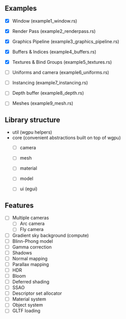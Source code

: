 

## Examples
- [x] Window (example1_window.rs)
- [x] Render Pass (example2_renderpass.rs)
- [x] Graphics Pipeline (example3_graphics_pipeline.rs)
- [x] Buffers & Indices (example4_buffers.rs)
- [x] Textures & Bind Groups (example5_textures.rs)

- [ ] Uniforms and camera (example6_uniforms.rs)
- [ ] Instancing (example7_instancing.rs)
- [ ] Depth buffer (example8_depth.rs)
- [ ] Meshes (example9_mesh.rs)

## Library structure
- util (wgpu helpers)
- core (convenient abstractions built on top of wgpu)
    - [ ] camera
    - [ ] mesh
    - [ ] material
    - [ ] model
    - [ ] ui (egui)



## Features
- [ ] Multiple cameras
    - [ ] Arc camera
    - [ ] Fly camera
- [ ] Gradient sky background (compute)
- [ ] Blinn-Phong model
- [ ] Gamma correction
- [ ] Shadows
- [ ] Normal mapping
- [ ] Parallax mapping
- [ ] HDR
- [ ] Bloom
- [ ] Deferred shading
- [ ] SSAO
- [ ] Descriptor set allocator
- [ ] Material system
- [ ] Object system
- [ ] GLTF loading
